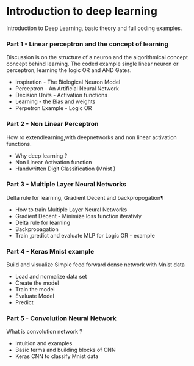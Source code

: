 # Introduction to deep learning
Introduction to Deep Learning, basic theory and full coding examples.
### Part 1 - Linear perceptron and the concept of learning
Discussion is on the structure of a neuron and the algorithmical concept concept behind learning.
The coded example single linear neuron or perceptron, learning the logic OR and AND Gates.
* Inspiration - The Biological Neuron Model
* Perceptron - An Artificial Neural Network
* Decision Units - Activation functions
* Learning - the Bias and weights
* Perpetron Example - Logic OR
### Part 2 - Non Linear Perceptron
How ro extendlearning,with deepnetworks and non linear activation functions.
* Why deep learning ?
* Non Linear Activation function
* Handwritten Digit Classification (Mnist )
### Part 3 - Multiple Layer Neural Networks
Delta rule for learning, Gradient Decent and backpropogation¶
* How to train Multiple Layer Neural Networks
* Gradient Decent - Minimize loss function iterativly
* Delta rule for learning
* Backpropagation
* Train ,predict and evaluate MLP for Logic OR - example
### Part 4 - Keras Mnist example
Build and visualize Simple feed forward dense network with Mnist data
* Load and normalize data set
* Create the model
* Train the model
* Evaluate Model
* Predict
### Part 5 - Convolution Neural Network
What is convolution network ?
* Intuition and examples
* Basic terms and building blocks of CNN
* Keras CNN to classify Mnist data
